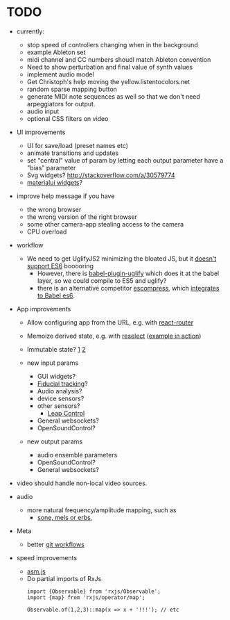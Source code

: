 # TODO

* currently:
  * stop speed of controllers changing when in the background
  * example Ableton set
  * midi channel and CC numbers shoudl match Ableton convention
  * Need to show perturbation and final value of synth values
  * implement audio model
  * Get Christoph's help moving the yellow.listentocolors.net
  * random sparse mapping button
  * generate MIDI note sequences as well so that
    we don't need arpeggiators for output.
  * audio input
  * optional CSS filters on video

* UI improvements
  * UI for save/load (preset names etc)
  * animate transitions and updates
  * set "central" value of param by letting each output parameter have a
    "bias" parameter
  * Svg widgets? http://stackoverflow.com/a/30579774
  * [materialui widgets](http://www.material-ui.com/#/components/slider)?

* improve help message if you have
  * the wrong browser
  * the wrong version of the right browser
  * some other camera-app stealing access to the camera
  * CPU overload
* workflow
  * We need to get UglifyJS2 minimizing the bloated JS, but it [doesn't support ES6](https://github.com/mishoo/UglifyJS2/issues/448) booooring
    * However, there is [babel-plugin-uglify](https://www.npmjs.com/package/babel-plugin-uglify) which does it at the babel layer, so we could compile to ES5 and uglify?
    * there is an alternative competitor [escompress](https://github.com/escompress/escompress), which [integrates to Babel es6](https://github.com/escompress/babel-preset-escompress).

* App improvements
  * Allow configuring app from the URL, e.g. with [react-router](https://github.com/reactjs/react-router)
  * Memoize derived state, e.g. with [reselect](https://github.com/reactjs/reselect) ([example in action](http://redux.js.org/docs/recipes/ComputingDerivedData.html))
  * Immutable state? [1](https://facebook.github.io/react/docs/advanced-performance.html) [2](https://blog.risingstack.com/the-react-js-way-flux-architecture-with-immutable-js/)


  * new input params

      * GUI widgets?
      * [Fiducial tracking](https://github.com/mkalten/reacTIVision/tree/master/ext/libfidtrack)?
      * Audio analysis?
      * device sensors?
      * other sensors?
        * [Leap Control](https://developer.leapmotion.com/getting-started/javascript)
      * General websockets?
      * OpenSoundControl?

  * new output params

    * audio ensemble parameters
    * OpenSoundControl?
    * General websockets?

* video should handle non-local video sources.
* audio
  * more natural frequency/amplitude mapping, such as
    * [sone, mels or erbs](http://www.icad.org/Proceedings/2006/FergusonCabrera2006.pdf),
* Meta

    * better [git workflows](http://www.toptal.com/git/git-workflows-for-pros-a-good-git-guide)

* speed improvements

  * [asm.js](http://www.slideshare.net/fitc_slideshare/leveraging-asmjsclientside)
  * Do partial imports of RxJs
    ```
    import {Observable} from 'rxjs/Observable';
    import {map} from 'rxjs/operator/map';

    Observable.of(1,2,3)::map(x => x + '!!!'); // etc
    ```
